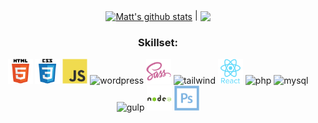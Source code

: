 <p align="center">
<a href="https://github.com/anuraghazra/github-readme-stats"><img align="center" src="https://github-readme-stats.vercel.app/api?username=mattrhummel&show_icons=true&include_all_commits=true&theme=buefy&hide_border=true" alt="Matt's github stats" /></a> | <a href="https://github.com/anuraghazra/github-readme-stats"><img align="center" src="https://github-readme-stats.vercel.app/api/top-langs/?username=mattrhummel&layout=compact&theme=buefy&hide_border=true" /></a>
</p>

<h3 align="center">Skillset:</h3>
<p align="center">
 <img src="https://raw.githubusercontent.com/devicons/devicon/master/icons/html5/html5-original-wordmark.svg" alt="html5" width="40" height="40"/>  
 <img src="https://raw.githubusercontent.com/devicons/devicon/master/icons/css3/css3-original-wordmark.svg" alt="css3" width="40" height="40"/>
<img src="https://raw.githubusercontent.com/devicons/devicon/master/icons/javascript/javascript-original.svg" alt="javascript" width="40" height="40"/>
 <img src="https://cdn.jsdelivr.net/gh/devicons/devicon/icons/wordpress/wordpress-plain.svg" alt="wordpress" width="40" height="40" />
<img src="https://raw.githubusercontent.com/devicons/devicon/master/icons/sass/sass-original.svg" alt="sass" width="40" height="40"/>
 <img src="https://cdn.jsdelivr.net/gh/devicons/devicon/icons/tailwindcss/tailwindcss-original-wordmark.svg"  alt="tailwind" width="40" height="40" />
 <img src="https://raw.githubusercontent.com/devicons/devicon/master/icons/react/react-original-wordmark.svg" alt="react" width="40" height="40"/>
 <img src="https://cdn.jsdelivr.net/gh/devicons/devicon/icons/php/php-original.svg" alt="php" width="40" height="40"  />
 <img src="https://cdn.jsdelivr.net/gh/devicons/devicon/icons/mysql/mysql-original-wordmark.svg" alt="mysql" width="40" height="40" />
<img src="https://cdn.jsdelivr.net/gh/devicons/devicon/icons/gulp/gulp-plain.svg" alt="gulp" width="40" height="40" />          
<img src="https://raw.githubusercontent.com/devicons/devicon/master/icons/nodejs/nodejs-original-wordmark.svg" alt="nodejs" width="40" height="40"/> 
<img src="https://raw.githubusercontent.com/devicons/devicon/master/icons/photoshop/photoshop-line.svg" alt="photoshop" width="40" height="40"/>
</p>



